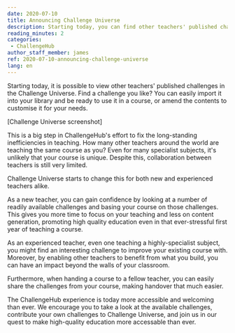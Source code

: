 ```yaml
---
date: 2020-07-10
title: Announcing Challenge Universe
description: Starting today, you can find other teachers' published challenges in Challenge Universe
reading_minutes: 2
categories:
 - ChallengeHub
author_staff_member: james
ref: 2020-07-10-announcing-challenge-universe
lang: en
---
```


Starting today, it is possible to view other teachers' published challenges in the Challenge Universe.
Find a challenge you like?
You can easily import it into your library and be ready to use it in a course,
or amend the contents to customise it for your needs.


\[Challenge Universe screenshot\]

This is a big step in ChallengeHub's effort to fix the long-standing inefficiencies in teaching.
How many other teachers around the world are teaching the same course as you?
Even for many specialist subjects, it's unlikely that your course is unique.
Despite this, collaboration between teachers is still very limited.

Challenge Universe starts to change this for both new and experienced teachers alike.

As a new teacher, 
you can gain confidence by looking at a number of readily available challenges
and basing your course on those challenges.
This gives you more time to focus on your teaching and less on content generation,
promoting high quality education even in that ever-stressful first year of teaching a course.

As an experienced teacher,
even one teaching a highly-specialist subject,
you might find an interesting challenge to improve your existing course with.
Moreover, by enabling other teachers to benefit from what you build,
you can have an impact beyond the walls of your classroom.

Furthermore, when handing a course to a fellow teacher,
you can easily share the challenges from your course,
making handover that much easier.

The ChallengeHub experience is today more accessible and welcoming than ever.
We encourage you to take a look at the available challenges,
contribute your own challenges to Challenge Universe,
and join us in our quest to make high-quality education more accessable than ever.
